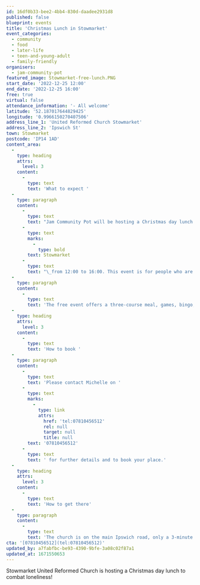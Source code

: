 ```yaml
---
id: 16df0b33-bee2-4bb4-830d-daadee2931d8
published: false
blueprint: events
title: 'Christmas Lunch in Stowmarket'
event_categories:
  - community
  - food
  - later-life
  - teen-and-young-adult
  - family-friendly
organisers:
  - jam-community-pot
featured_image: Stowmarket-free-lunch.PNG
start_date: '2022-12-25 12:00'
end_date: '2022-12-25 16:00'
free: true
virtual: false
attendance_information: '- All welcome'
latitude: '52.187017644829425'
longitude: '0.9966150270407506'
address_line_1: 'United Reformed Church Stowmarket'
address_line_2: 'Ipswich St'
town: Stowmarket
postcode: 'IP14 1AD'
content_area:
  -
    type: heading
    attrs:
      level: 3
    content:
      -
        type: text
        text: 'What to expect '
  -
    type: paragraph
    content:
      -
        type: text
        text: "Jam Community Pot will be hosting a Christmas day lunch at the United Reformed Church in Ipswich Street,\_"
      -
        type: text
        marks:
          -
            type: bold
        text: Stowmarket
      -
        type: text
        text: "\_from 12:00 to 16:00. This event is for people who are vulnerable, isolated, struggling with the cost-of-living crisis or those who will be alone on Christmas day. "
  -
    type: paragraph
    content:
      -
        type: text
        text: 'The free event offers a three-course meal, games, bingo, raffle, and other entertainment on Sunday, December 25.'
  -
    type: heading
    attrs:
      level: 3
    content:
      -
        type: text
        text: 'How to book '
  -
    type: paragraph
    content:
      -
        type: text
        text: 'Please contact Michelle on '
      -
        type: text
        marks:
          -
            type: link
            attrs:
              href: 'tel:07810456512'
              rel: null
              target: null
              title: null
        text: '07810456512'
      -
        type: text
        text: ' for further details and to book your place.'
  -
    type: heading
    attrs:
      level: 3
    content:
      -
        type: text
        text: 'How to get there'
  -
    type: paragraph
    content:
      -
        type: text
        text: 'The church is on the main Ipswich road, only a 3-minute walk to The Food Museum. '
cta: '[07810456512](tel:07810456512)'
updated_by: a7fabfbc-be93-4390-9bfe-3a08c02f87a1
updated_at: 1671550653
---
```

Stowmarket United Reformed Church is hosting a Christmas day lunch to combat loneliness!
